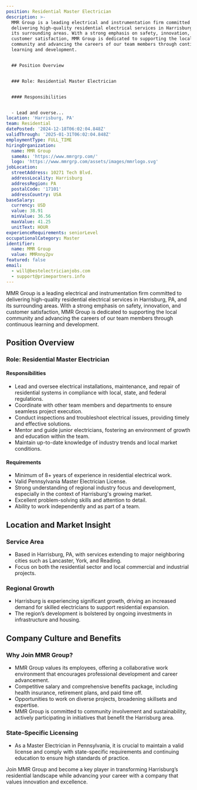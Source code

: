 ```yaml
---
position: Residential Master Electrician
description: >-
  MMR Group is a leading electrical and instrumentation firm committed to
  delivering high-quality residential electrical services in Harrisburg, PA, and
  its surrounding areas. With a strong emphasis on safety, innovation, and
  customer satisfaction, MMR Group is dedicated to supporting the local
  community and advancing the careers of our team members through continuous
  learning and development.


  ## Position Overview


  ### Role: Residential Master Electrician


  #### Responsibilities


  - Lead and overse...
location: 'Harrisburg, PA'
team: Residential
datePosted: '2024-12-18T06:02:04.848Z'
validThrough: '2025-01-31T06:02:04.848Z'
employmentType: FULL_TIME
hiringOrganization:
  name: MMR Group
  sameAs: 'https://www.mmrgrp.com/'
  logo: 'https://www.mmrgrp.com/assets/images/mmrlogo.svg'
jobLocation:
  streetAddress: 10271 Tech Blvd.
  addressLocality: Harrisburg
  addressRegion: PA
  postalCode: '17101'
  addressCountry: USA
baseSalary:
  currency: USD
  value: 38.91
  minValue: 36.56
  maxValue: 41.25
  unitText: HOUR
experienceRequirements: seniorLevel
occupationalCategory: Master
identifier:
  name: MMR Group
  value: MMRnny2pv
featured: false
email:
  - will@bestelectricianjobs.com
  - support@primepartners.info
---
```




MMR Group is a leading electrical and instrumentation firm committed to delivering high-quality residential electrical services in Harrisburg, PA, and its surrounding areas. With a strong emphasis on safety, innovation, and customer satisfaction, MMR Group is dedicated to supporting the local community and advancing the careers of our team members through continuous learning and development.

## Position Overview

### Role: Residential Master Electrician

#### Responsibilities

- Lead and oversee electrical installations, maintenance, and repair of residential systems in compliance with local, state, and federal regulations.
- Coordinate with other team members and departments to ensure seamless project execution.
- Conduct inspections and troubleshoot electrical issues, providing timely and effective solutions.
- Mentor and guide junior electricians, fostering an environment of growth and education within the team.
- Maintain up-to-date knowledge of industry trends and local market conditions.

#### Requirements

- Minimum of 8+ years of experience in residential electrical work.
- Valid Pennsylvania Master Electrician License.
- Strong understanding of regional industry focus and development, especially in the context of Harrisburg's growing market.
- Excellent problem-solving skills and attention to detail.
- Ability to work independently and as part of a team.

## Location and Market Insight

### Service Area

- Based in Harrisburg, PA, with services extending to major neighboring cities such as Lancaster, York, and Reading.
- Focus on both the residential sector and local commercial and industrial projects.

### Regional Growth

- Harrisburg is experiencing significant growth, driving an increased demand for skilled electricians to support residential expansion.
- The region’s development is bolstered by ongoing investments in infrastructure and housing.

## Company Culture and Benefits

### Why Join MMR Group?

- MMR Group values its employees, offering a collaborative work environment that encourages professional development and career advancement.
- Competitive salary and comprehensive benefits package, including health insurance, retirement plans, and paid time off.
- Opportunities to work on diverse projects, broadening skillsets and expertise.
- MMR Group is committed to community involvement and sustainability, actively participating in initiatives that benefit the Harrisburg area.

### State-Specific Licensing

- As a Master Electrician in Pennsylvania, it is crucial to maintain a valid license and comply with state-specific requirements and continuing education to ensure high standards of practice.

Join MMR Group and become a key player in transforming Harrisburg’s residential landscape while advancing your career with a company that values innovation and excellence.
